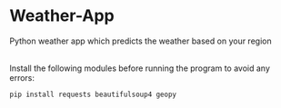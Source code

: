 # Weather-App
Python weather app which predicts the weather based on your region</br></br>

Install the following modules before running the program to avoid any errors:

`pip install requests beautifulsoup4 geopy`
